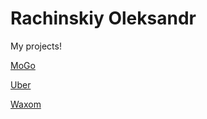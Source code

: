# Rachinskiy Oleksandr
My projects!

[MoGo](https://alexjwild.github.io/MoGo/ "MoGo-lending page")

[Uber](https://alexjwild.github.io/Uber/src)

[Waxom](https://alexjwild.github.io/Waxom/)
